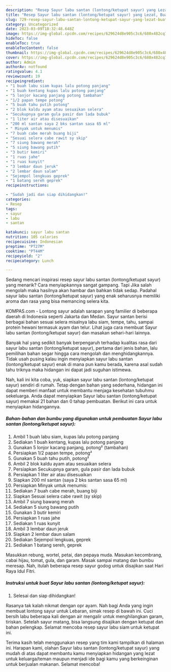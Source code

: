 ```yaml
---
description: "Resep Sayur labu santan (lontong/ketupat sayur) yang Lezat, Buat Buka Puasa}"
title: "Resep Sayur labu santan (lontong/ketupat sayur) yang Lezat, Buat Buka Puasa}"
slug: 729-resep-sayur-labu-santan-lontong-ketupat-sayur-yang-lezat-buat-buka-puasa
category: Uncategorized
date: 2023-03-09T18:32:48.648Z
image: https://img-global.cpcdn.com/recipes/629624d8e905c3c6/680x482cq70/sayur-labu-santan-lontongketupat-sayur-foto-resep-utama.jpg
hideToc: false
enableToc: true
enableTocContent: false
thumbnail: https://img-global.cpcdn.com/recipes/629624d8e905c3c6/680x482cq70/sayur-labu-santan-lontongketupat-sayur-foto-resep-utama.jpg
cover: https://img-global.cpcdn.com/recipes/629624d8e905c3c6/680x482cq70/sayur-labu-santan-lontongketupat-sayur-foto-resep-utama.jpg
author: Admin
authorAv: notfound
ratingvalue: 4.1
reviewcount: 19
recipeingredient:
- "1 buah labu siam kupas lalu potong panjang"
- "1 buah kentang kupas lalu potong panjang"
- "5 lonjor kacang panjang potong tambahan"
- "1/2 papan tempe potong"
- "5 buah tahu putih potong"
- "2 blok kaldu ayam atau sesuaikan selera"
- "Secukupnya garam gula pasir dan lada bubuk"
- "1 liter air atau disesuaikan"
- "200 ml santan saya 2 bks santan sasa 65 ml"
- " Minyak untuk menumis"
- "7 buah cabe merah buang biji"
- "Sesuai selera cabe rawit sy skip"
- "7 siung bawang merah"
- "5 siung bawang putih"
- "3 butir kemiri"
- "1 ruas jahe"
- "1 ruas kunyit"
- "3 lembar daun jeruk"
- "2 lembar daun salam"
- "Sejempol lengkuas geprek"
- "1 batang sereh geprek"
recipeinstructions:

- "Sudah jadi dan siap dihidangkan!"
categories:
- Resep
tags:
- sayur
- labu
- santan

katakunci: sayur labu santan 
nutrition: 105 calories
recipecuisine: Indonesian
preptime: "PT27M"
cooktime: "PT44M"
recipeyield: "2"
recipecategory: Lunch

---
```



Sedang mencari inspirasi resep sayur labu santan (lontong/ketupat sayur) yang menarik? Cara menyiapkannya sangat gampang. Tapi Jika salah mengolah maka hasilnya akan hambar dan bahkan tidak sedap. Padahal sayur labu santan (lontong/ketupat sayur) yang enak seharusnya memiliki aroma dan rasa yang bisa memancing selera kita.


KOMPAS.com - Lontong sayur adalah sarapan yang familier di beberapa daerah di Indonesia seperti Jakarta dan Medan. Sayur santan berisi berbagai bahan sesuai selera misalnya labu siam, tempe, tahu, sampai protein hewani termasuk ayam dan telur. Lihat juga cara membuat Sayur labu santan (lontong/ketupat sayur) dan masakan sehari-hari lainnya.

Banyak hal yang sedikit banyak berpengaruh terhadap kualitas rasa dari sayur labu santan (lontong/ketupat sayur), pertama dari jenis bahan, lalu pemilihan bahan segar hingga cara mengolah dan menghidangkannya. Tidak usah pusing kalau ingin menyiapkan sayur labu santan (lontong/ketupat sayur) enak di mana pun kamu berada, karena asal sudah tahu triknya maka hidangan ini dapat jadi suguhan istimewa.


Nah, kali ini kita coba, yuk, siapkan sayur labu santan (lontong/ketupat sayur) sendiri di rumah. Tetap dengan bahan yang sederhana, hidangan ini dapat memberi manfaat untuk membantu menjaga kesehatan tubuhmu sekeluarga. Anda dapat menyiapkan Sayur labu santan (lontong/ketupat sayur) memakai 21 bahan dan 0 tahap pembuatan. Berikut ini cara untuk menyiapkan hidangannya.

<!--inarticleads1-->

##### Bahan-bahan dan bumbu yang digunakan untuk pembuatan Sayur labu santan (lontong/ketupat sayur):

1. Ambil 1 buah labu siam, kupas lalu potong panjang
1. Sediakan 1 buah kentang, kupas lalu potong panjang
1. Gunakan 5 lonjor kacang panjang, potong² (tambahan)
1. Persiapkan 1/2 papan tempe, potong²
1. Gunakan 5 buah tahu putih, potong²
1. Ambil 2 blok kaldu ayam atau sesuaikan selera
1. Persiapkan Secukupnya garam, gula pasir dan lada bubuk
1. Persiapkan 1 liter air atau disesuaikan
1. Siapkan 200 ml santan (saya 2 bks santan sasa 65 ml)
1. Persiapkan  Minyak untuk menumis:
1. Sediakan 7 buah cabe merah, buang biji
1. Siapkan Sesuai selera cabe rawit (sy skip)
1. Ambil 7 siung bawang merah
1. Sediakan 5 siung bawang putih
1. Gunakan 3 butir kemiri
1. Persiapkan 1 ruas jahe
1. Sediakan 1 ruas kunyit
1. Ambil 3 lembar daun jeruk
1. Siapkan 2 lembar daun salam
1. Sediakan Sejempol lengkuas, geprek
1. Sediakan 1 batang sereh, geprek


Masukkan rebung, wortel, petai, dan pepaya muda. Masukan kecombrang, cabai hijau, tomat, gula, dan garam. Masak sampai matang dan bumbu meresap. Nah, itulah beberapa resep sayur godog untuk disajikan saat Hari Raya Idul Fitri. 

<!--inarticleads2-->

##### Instruksi untuk buat Sayur labu santan (lontong/ketupat sayur):


1. Selesai dan siap dihidangkan!

Rasanya tak kalah nikmat dengan opr ayam. Nah bagi Anda yang ingin membuat lontong sayur untuk Lebaran, simak resep di bawah ini. Cuci bersih labu beberapa kali dengan air mengalir untuk menghilangkan garam, tiriskan. Setelah sayur matang, bisa langsung disajikan dengan ketupat dan bahan pelengkap. Selamat mencoba resep sayur labu siam untuk ketupat ini. 

Terima kasih telah menggunakan resep yang tim kami tampilkan di halaman ini. Harapan kami, olahan Sayur labu santan (lontong/ketupat sayur) yang mudah di atas dapat membantu kamu menyiapkan hidangan yang lezat untuk keluarga/teman maupun menjadi ide bagi kamu yang berkeinginan untuk berjualan makanan. Selamat mencoba!

